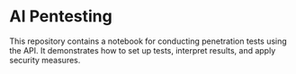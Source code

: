 # AI Pentesting

This repository contains a notebook for conducting penetration tests using the API. It demonstrates how to set up tests, interpret results, and apply security measures.  

